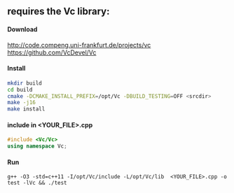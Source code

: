 ## requires the Vc library: 

#### Download 
http://code.compeng.uni-frankfurt.de/projects/vc  
https://github.com/VcDevel/Vc

#### Install
```bash
mkdir build
cd build
cmake -DCMAKE_INSTALL_PREFIX=/opt/Vc -DBUILD_TESTING=OFF <srcdir>
make -j16
make install
```  

#### include in <YOUR_FILE>.cpp
```c++
#include <Vc/Vc>
using namespace Vc;
```

#### Run
`g++ -O3 -std=c++11 -I/opt/Vc/include -L/opt/Vc/lib  <YOUR_FILE>.cpp -o test -lVc && ./test`
